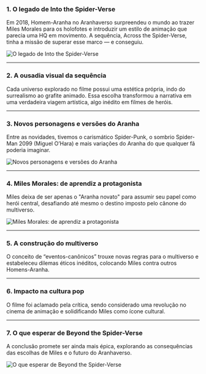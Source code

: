 ### 1. O legado de Into the Spider-Verse

Em 2018, Homem-Aranha no Aranhaverso surpreendeu o mundo ao trazer Miles Morales para os holofotes e introduzir um estilo de animação que parecia uma HQ em movimento. A sequência, Across the Spider-Verse, tinha a missão de superar esse marco — e conseguiu.

![O legado de Into the Spider-Verse](https://imusic.b-cdn.net/images/item/original/828/0196588247828.jpg?daniel-pemberton-2023-spider-man-across-the-spider-verse-cd&class=scaled&v=1693406314)

------

### 2. A ousadia visual da sequência

Cada universo explorado no filme possui uma estética própria, indo do surrealismo ao grafite animado. Essa escolha transformou a narrativa em uma verdadeira viagem artística, algo inédito em filmes de heróis.

------

### 3. Novos personagens e versões do Aranha

Entre as novidades, tivemos o carismático Spider-Punk, o sombrio Spider-Man 2099 (Miguel O’Hara) e mais variações do Aranha do que qualquer fã poderia imaginar.

![Novos personagens e versões do Aranha](https://www.thexboxhub.com/wp-content/uploads/2023/08/spiderman-across-the-spider-verse-review-640x360.jpg)

------

### 4. Miles Morales: de aprendiz a protagonista

Miles deixa de ser apenas o "Aranha novato" para assumir seu papel como herói central, desafiando até mesmo o destino imposto pelo cânone do multiverso.

![Miles Morales: de aprendiz a protagonista](https://i0.wp.com/jornaldosjogos.com.br/wp-content/uploads/2023/10/image-43.png?resize=1200%2C675&ssl=1)

------

### 5. A construção do multiverso

O conceito de “eventos-canônicos” trouxe novas regras para o multiverso e estabeleceu dilemas éticos inéditos, colocando Miles contra outros Homens-Aranha.

------

### 6. Impacto na cultura pop

O filme foi aclamado pela crítica, sendo considerado uma revolução no cinema de animação e solidificando Miles como ícone cultural.

------

### 7. O que esperar de Beyond the Spider-Verse

A conclusão promete ser ainda mais épica, explorando as consequências das escolhas de Miles e o futuro do Aranhaverso.

![O que esperar de Beyond the Spider-Verse](https://www.magazine-hd.com/apps/wp/wp-content/uploads/2025/04/sony-confirma-o-regresso-destas-personagens-no-novo-filme-do-spider-man-da-marvel.webp)
